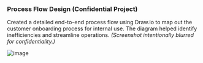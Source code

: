 
### Process Flow Design (Confidential Project)

Created a detailed end-to-end process flow using Draw.io to map out the customer onboarding process for internal use. The diagram helped identify inefficiencies and streamline operations. 
*(Screenshot intentionally blurred for confidentiality.)*



![image](https://github.com/user-attachments/assets/3e559819-647f-40c8-81bd-e6d8c23b7b42)
